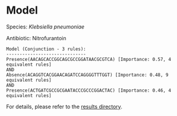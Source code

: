 
# Model

Species: *Klebsiella pneumoniae*

Antibiotic: Nitrofurantoin

```
Model (Conjunction - 3 rules):
------------------------------
Presence(AACAGCACCGGCAGCGCCGGATAACGCGTCA) [Importance: 0.57, 4 equivalent rules]
AND
Absence(ACAGGTCACGGAACAGATCCAGGGGTTTGGT) [Importance: 0.48, 9 equivalent rules]
AND
Presence(ACTGATCGCCGCGAATACCCGCCCGGACTAC) [Importance: 0.46, 4 equivalent rules]

```

For details, please refer to the [results directory](../../../../../results/scm_b/klebsiella%20pneumoniae/nitrofurantoin/repeat_9/).

